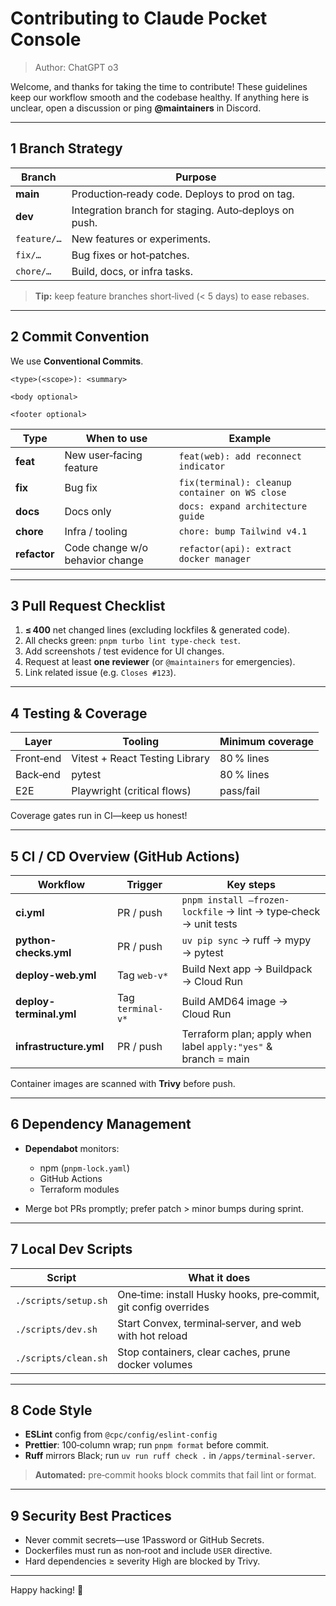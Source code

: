 # Contributing to Claude Pocket Console

> Author: ChatGPT o3

Welcome, and thanks for taking the time to contribute! These guidelines keep our workflow smooth and the codebase healthy. If anything here is unclear, open a discussion or ping **@maintainers** in Discord.

---

## 1 Branch Strategy

| Branch      | Purpose                                               |
| ----------- | ----------------------------------------------------- |
| **main**    | Production‑ready code. Deploys to prod on tag.        |
| **dev**     | Integration branch for staging. Auto‑deploys on push. |
| `feature/…` | New features or experiments.                          |
| `fix/…`     | Bug fixes or hot‑patches.                             |
| `chore/…`   | Build, docs, or infra tasks.                          |

> **Tip:** keep feature branches short‑lived (< 5 days) to ease rebases.

---

## 2 Commit Convention

We use **Conventional Commits**.

```
<type>(<scope>): <summary>

<body optional>

<footer optional>
```

| Type         | When to use                     | Example                                        |
| ------------ | ------------------------------- | ---------------------------------------------- |
| **feat**     | New user‑facing feature         | `feat(web): add reconnect indicator`           |
| **fix**      | Bug fix                         | `fix(terminal): cleanup container on WS close` |
| **docs**     | Docs only                       | `docs: expand architecture guide`              |
| **chore**    | Infra / tooling                 | `chore: bump Tailwind v4.1`                    |
| **refactor** | Code change w/o behavior change | `refactor(api): extract docker manager`        |

---

## 3 Pull Request Checklist

1. **≤ 400** net changed lines (excluding lockfiles & generated code).
2. All checks green: `pnpm turbo lint type-check test`.
3. Add screenshots / test evidence for UI changes.
4. Request at least **one reviewer** (or `@maintainers` for emergencies).
5. Link related issue (e.g. `Closes #123`).

---

## 4 Testing & Coverage

| Layer     | Tooling                        | Minimum coverage |
| --------- | ------------------------------ | ---------------- |
| Front‑end | Vitest + React Testing Library | 80 % lines       |
| Back‑end  | pytest                         | 80 % lines       |
| E2E       | Playwright (critical flows)    | pass/fail        |

Coverage gates run in CI—keep us honest!

---

## 5 CI / CD Overview (GitHub Actions)

| Workflow                | Trigger           | Key steps                                                        |
| ----------------------- | ----------------- | ---------------------------------------------------------------- |
| **ci.yml**              | PR / push         | `pnpm install –frozen-lockfile` → lint → type‑check → unit tests |
| **python-checks.yml**   | PR / push         | `uv pip sync` → ruff → mypy → pytest                             |
| **deploy-web.yml**      | Tag `web-v*`      | Build Next app → Buildpack → Cloud Run                           |
| **deploy-terminal.yml** | Tag `terminal-v*` | Build AMD64 image → Cloud Run                                    |
| **infrastructure.yml**  | PR / push         | Terraform plan; apply when label `apply:"yes"` & branch = main   |

Container images are scanned with **Trivy** before push.

---

## 6 Dependency Management

* **Dependabot** monitors:

  * npm (`pnpm-lock.yaml`)
  * GitHub Actions
  * Terraform modules
* Merge bot PRs promptly; prefer patch > minor bumps during sprint.

---

## 7 Local Dev Scripts

| Script               | What it does                                                    |
| -------------------- | --------------------------------------------------------------- |
| `./scripts/setup.sh` | One‑time: install Husky hooks, pre‑commit, git config overrides |
| `./scripts/dev.sh`   | Start Convex, terminal‑server, and web with hot reload          |
| `./scripts/clean.sh` | Stop containers, clear caches, prune docker volumes             |

---

## 8 Code Style

* **ESLint** config from `@cpc/config/eslint-config`
* **Prettier**: 100‑column wrap; run `pnpm format` before commit.
* **Ruff** mirrors Black; run `uv run ruff check .` in `/apps/terminal-server`.

> **Automated:** pre‑commit hooks block commits that fail lint or format.

---

## 9 Security Best Practices

* Never commit secrets—use 1Password or GitHub Secrets.
* Dockerfiles must run as non‑root and include `USER` directive.
* Hard dependencies ≥ severity High are blocked by Trivy.

---

Happy hacking! 🎉
